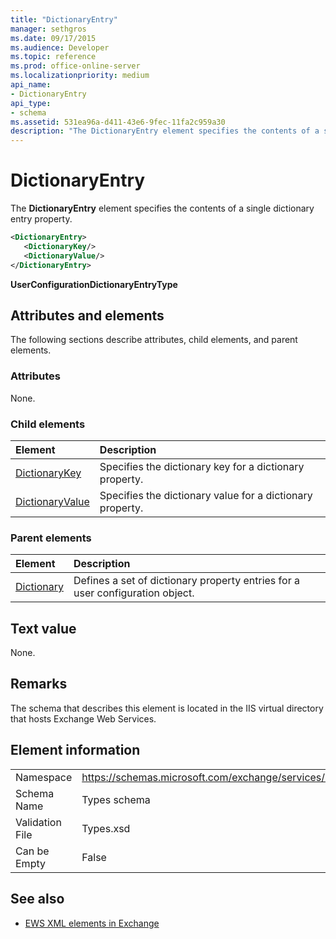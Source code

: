 ```yaml
---
title: "DictionaryEntry"
manager: sethgros
ms.date: 09/17/2015
ms.audience: Developer
ms.topic: reference
ms.prod: office-online-server
ms.localizationpriority: medium
api_name:
- DictionaryEntry
api_type:
- schema
ms.assetid: 531ea96a-d411-43e6-9fec-11fa2c959a30
description: "The DictionaryEntry element specifies the contents of a single dictionary entry property."
---
```


# DictionaryEntry

The **DictionaryEntry** element specifies the contents of a single dictionary entry property. 
  
```xml
<DictionaryEntry>
   <DictionaryKey/>
   <DictionaryValue/>
</DictionaryEntry>
```

 **UserConfigurationDictionaryEntryType**
## Attributes and elements

The following sections describe attributes, child elements, and parent elements.
  
### Attributes

None.
  
### Child elements

|**Element**|**Description**|
|:-----|:-----|
|[DictionaryKey](dictionarykey.md) <br/> |Specifies the dictionary key for a dictionary property.  <br/> |
|[DictionaryValue](dictionaryvalue.md) <br/> |Specifies the dictionary value for a dictionary property.  <br/> |
   
### Parent elements

|**Element**|**Description**|
|:-----|:-----|
|[Dictionary](dictionary.md) <br/> |Defines a set of dictionary property entries for a user configuration object.  <br/> |
   
## Text value

None.
  
## Remarks

The schema that describes this element is located in the IIS virtual directory that hosts Exchange Web Services.
  
## Element information

|||
|:-----|:-----|
|Namespace  <br/> |https://schemas.microsoft.com/exchange/services/2006/types  <br/> |
|Schema Name  <br/> |Types schema  <br/> |
|Validation File  <br/> |Types.xsd  <br/> |
|Can be Empty  <br/> |False  <br/> |
   
## See also

- [EWS XML elements in Exchange](ews-xml-elements-in-exchange.md)

